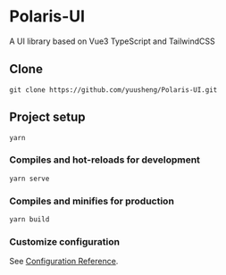 # Polaris-UI

A UI library based on Vue3 TypeScript and TailwindCSS

## Clone

```
git clone https://github.com/yuusheng/Polaris-UI.git
```

## Project setup

```
yarn
```

### Compiles and hot-reloads for development

```
yarn serve
```

### Compiles and minifies for production

```
yarn build
```

### Customize configuration

See [Configuration Reference](https://cli.vuejs.org/config/).
